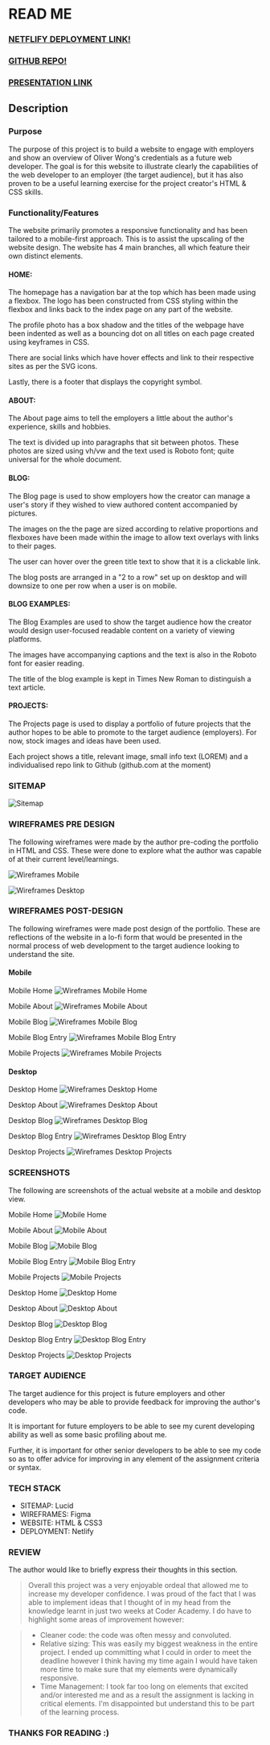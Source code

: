 # READ ME

### [NETFLIFY DEPLOYMENT LINK!](https://oliverwongwebdev.netlify.app/)

### [GITHUB REPO!](https://github.com/JimmyNeutronDance/PORTFOLIOT1A2)

### [PRESENTATION LINK](https://vimeo.com/743887636/c9a3dd1c15) 

## Description

### Purpose

The purpose of this project is to build a website to engage with employers and show an overview of Oliver Wong's credentials as a future web developer. The goal is for this website to illustrate clearly the capabilities of the web developer to an employer (the target audience), but it has also proven to be a useful learning exercise for the project creator's HTML & CSS skills. 

### Functionality/Features

The website primarily promotes a responsive functionality and has been tailored to a mobile-first approach. This is to assist the upscaling of the website design. The website has 4 main branches, all which feature their own distinct elements. 

#### HOME: 

The homepage has a navigation bar at the top which has been made using a flexbox. The logo has been constructed from CSS styling within the flexbox and links back to the index page on any part of the website. 

The profile photo has a box shadow and the titles of the webpage have been indented as well as a bouncing dot on all titles on each page created using keyframes in CSS.

There are social links which have hover effects and link to their respective sites as per the SVG icons.

Lastly, there is a footer that displays the copyright symbol.

#### ABOUT:

The About page aims to tell the employers a little about the author's experience, skills and hobbies.

The text is divided up into paragraphs that sit between photos. These photos are sized using vh/vw and the text used is Roboto font; quite universal for the whole document.

#### BLOG:

The Blog page is used to show employers how the creator can manage a user's story if they wished to view authored content accompanied by pictures.

The images on the the page are sized according to relative proportions and flexboxes have been made within the image to allow text overlays with links to their pages. 

The user can hover over the green title text to show that it is a clickable link. 

The blog posts are arranged in a "2 to a row" set up on desktop and will downsize to one per row when a user is on mobile.

#### BLOG EXAMPLES:

The Blog Examples are used to show the target audience how the creator would design user-focused readable content on a variety of viewing platforms. 

The images have accompanying captions and the text is also in the Roboto font for easier reading. 

The title of the blog example is kept in Times New Roman to distinguish a text article.

#### PROJECTS:

The Projects page is used to display a portfolio of future projects that the author hopes to be able to promote to the target audience (employers). For now, stock images and ideas have been used.

Each project shows a title, relevant image, small info text (LOREM) and a individualised repo link to Github (github.com at the moment)

### SITEMAP

![Sitemap](./images/OLIVER%20%20WONG%20SITEMAP%20T1A2%20(1).png)

### WIREFRAMES PRE DESIGN

The following wireframes were made by the author pre-coding the portfolio in HTML and CSS. These were done to explore what the author was capable of at their current level/learnings.

![Wireframes Mobile](/Pre-Wireframes/WIREFRAMES%20OLI%20SITE.png)

![Wireframes Desktop](/Pre-Wireframes/WIREFRAMES%20OLI%20DESKTOP.png)

### WIREFRAMES POST-DESIGN

The following wireframes were made post design of the portfolio. These are reflections of the website in a lo-fi form that would be presented in the normal process of web development to the target audience looking to understand the site.

#### Mobile

Mobile Home
![Wireframes Mobile Home](/Post-Wireframes/HOME.jpg)

Mobile About
![Wireframes Mobile About](/Post-Wireframes/ABOUT.png)

Mobile Blog
![Wireframes Mobile Blog](/Post-Wireframes/BLOG.png)

Mobile Blog Entry
![Wireframes Mobile Blog Entry](/Post-Wireframes/BLOG%20EXAMPLE.png)

Mobile Projects
![Wireframes Mobile Projects](/Post-Wireframes/PROJECTS.png)

#### Desktop

Desktop Home
![Wireframes Desktop Home](/Post-Wireframes-Desktop/HOME.png)

Desktop About
![Wireframes Desktop About](/Post-Wireframes-Desktop/ABOUT.png)

Desktop Blog
![Wireframes Desktop Blog](/Post-Wireframes-Desktop/BLOG.png)

Desktop Blog Entry
![Wireframes Desktop Blog Entry](/Post-Wireframes-Desktop/BLOG%20EXAMPLE.png)

Desktop Projects
![Wireframes Desktop Projects](/Post-Wireframes-Desktop/PROJECTS.png)

### SCREENSHOTS

The following are screenshots of the actual website at a mobile and desktop view.

Mobile Home 
![Mobile Home](/Mobile-Screenshots/Mobile%20Home%20Screenshot.png)

Mobile About 
![Mobile About](/Mobile-Screenshots/About%20Mobile.png)

Mobile Blog
![Mobile Blog](/Mobile-Screenshots/Blog%20Mobile.png)

Mobile Blog Entry
![Mobile Blog Entry](/Mobile-Screenshots/Blog%20Entry%20Mobile.png)

Mobile Projects
![Mobile Projects](/Mobile-Screenshots/Projects%20Mobile.png)



Desktop Home
![Desktop Home](/Desktop-Screenshots/Desktop%20Index%20Screenshot.png)

Desktop About
![Desktop About](/Desktop-Screenshots/About%20Desktop.png)

Desktop Blog
![Desktop Blog](/Desktop-Screenshots/Blog%20Desktop.png)

Desktop Blog Entry
![Desktop Blog Entry](/Desktop-Screenshots/Blog%20Entry%20Desktop.png)

Desktop Projects
![Desktop Projects](/Desktop-Screenshots/Projects%20desk.png)

### TARGET AUDIENCE

The target audience for this project is future employers and other developers who may be able to provide feedback for improving the author's code. 

It is important for future employers to be able to see my curent developing ability as well as some basic profiling about me.

Further, it is important for other senior developers to be able to see my code so as to offer advice for improving in any element of the assignment criteria or syntax.

### TECH STACK

- SITEMAP: Lucid
- WIREFRAMES: Figma
- WEBSITE: HTML & CSS3
- DEPLOYMENT: Netlify

### REVIEW

The author would like to briefly express their thoughts in this section.

> Overall this project was a very enjoyable ordeal that allowed me to increase my developer confidence. I was proud of the fact that I was able to implement ideas that I thought of in my head from the knowledge learnt in just two weeks at Coder Academy. I do have to highlight some areas of improvement however:

>- Cleaner code: the code was often messy and convoluted.
>- Relative sizing: This was easily my biggest weakness in the entire project. I ended up committing what I could in order to meet the deadline however I think having my time again I would have taken more time to make sure that my elements were dynamically responsive.
>- Time Management: I took far too long on elements that excited and/or interested me and as a result the assignment is lacking in critical elements. I'm disappointed but understand this to be part of the learning process.

### THANKS FOR READING :)







